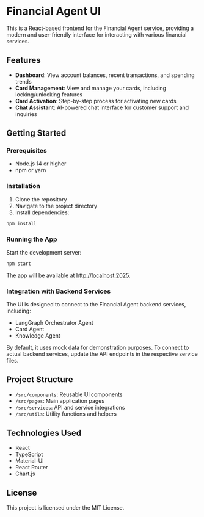 # Financial Agent UI

This is a React-based frontend for the Financial Agent service, providing a modern and user-friendly interface for interacting with various financial services.

## Features

- **Dashboard**: View account balances, recent transactions, and spending trends
- **Card Management**: View and manage your cards, including locking/unlocking features
- **Card Activation**: Step-by-step process for activating new cards
- **Chat Assistant**: AI-powered chat interface for customer support and inquiries

## Getting Started

### Prerequisites

- Node.js 14 or higher
- npm or yarn

### Installation

1. Clone the repository
2. Navigate to the project directory
3. Install dependencies:

```bash
npm install
```

### Running the App

Start the development server:

```bash
npm start
```

The app will be available at [http://localhost:2025](http://localhost:2025).

### Integration with Backend Services

The UI is designed to connect to the Financial Agent backend services, including:

- LangGraph Orchestrator Agent 
- Card Agent
- Knowledge Agent

By default, it uses mock data for demonstration purposes. To connect to actual backend services, update the API endpoints in the respective service files.

## Project Structure

- `/src/components`: Reusable UI components
- `/src/pages`: Main application pages
- `/src/services`: API and service integrations
- `/src/utils`: Utility functions and helpers

## Technologies Used

- React
- TypeScript
- Material-UI
- React Router
- Chart.js

## License

This project is licensed under the MIT License.
